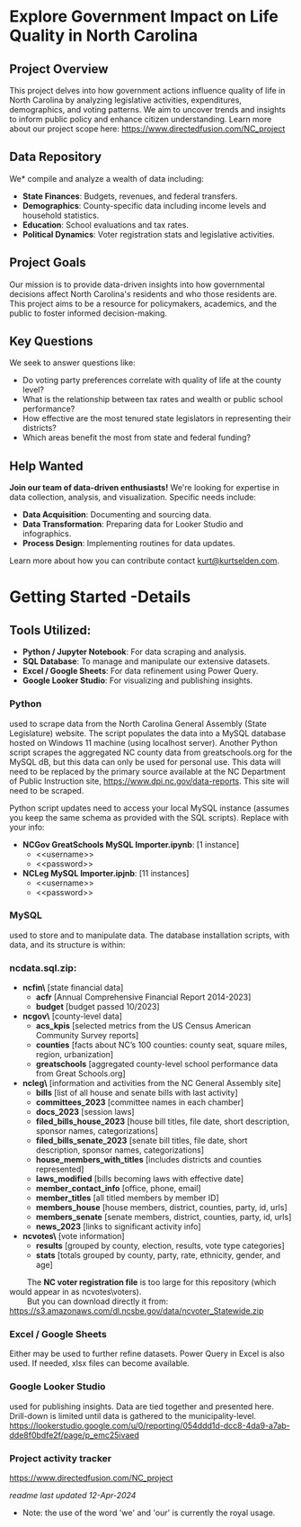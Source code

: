# Explore Government Impact on Life Quality in North Carolina

## Project Overview
This project delves into how government actions influence quality of life in North Carolina by analyzing legislative activities, expenditures, demographics, and voting patterns. We aim to uncover trends and insights to inform public policy and enhance citizen understanding. Learn more about our project scope here: <https://www.directedfusion.com/NC_project>

## Data Repository
We* compile and analyze a wealth of data including:
- **State Finances**: Budgets, revenues, and federal transfers.
- **Demographics**: County-specific data including income levels and household statistics.
- **Education**: School evaluations and tax rates.
- **Political Dynamics**: Voter registration stats and legislative activities.

## Project Goals
Our mission is to provide data-driven insights into how governmental decisions affect North Carolina's residents and who those residents are. This project aims to be a resource for policymakers, academics, and the public to foster informed decision-making.

## Key Questions
We seek to answer questions like:
- Do voting party preferences correlate with quality of life at the county level?
- What is the relationship between tax rates and wealth or public school performance?
- How effective are the most tenured state legislators in representing their districts?
- Which areas benefit the most from state and federal funding?

## Help Wanted
**Join our team of data-driven enthusiasts!** We're looking for expertise in data collection, analysis, and visualization. Specific needs include:
- **Data Acquisition**: Documenting and sourcing data.
- **Data Transformation**: Preparing data for Looker Studio and infographics.
- **Process Design**: Implementing routines for data updates.

Learn more about how you can contribute contact kurt@kurtselden.com.

# Getting Started -Details

## Tools Utilized:
- **Python / Jupyter Notebook**: For data scraping and analysis.
- **SQL Database**: To manage and manipulate our extensive datasets.
- **Excel / Google Sheets**: For data refinement using Power Query.
- **Google Looker Studio**: For visualizing and publishing insights.

### Python
used to scrape data from the North Carolina General Assembly (State Legislature) website. The script populates the data into a MySQL database hosted on Windows 11 machine (using localhost server). Another Python script scrapes the aggregated NC county data from greatschools.org for the MySQL dB, but this data can only be used for personal use. This data will need to be replaced by the primary source available at the NC Department of Public Instruction site, <https://www.dpi.nc.gov/data-reports>. This site will need to be scraped.

Python script updates need to access your local MySQL instance (assumes you keep the same schema as provided with the SQL scripts). Replace with your info:

- **NCGov GreatSchools MySQL Importer.ipynb**: \[1 instance\]
  - &lt;<username&gt;>
  - &lt;<password&gt;>
- **NCLeg MySQL Importer.ipjnb**: \[11 instances\]
  - &lt;<username&gt;>
  - &lt;<password&gt;>

### MySQL
used to store and to manipulate data. The database installation scripts, with data, and its structure is within:
### ncdata.sql.zip:
- **ncfin\\** \[state financial data\]
  - **acfr** \[Annual Comprehensive Financial Report 2014-2023\]
  - **budget** \[budget passed 10/2023\]
- **ncgov\\** \[county-level data\]
  - **acs_kpis** \[selected metrics from the US Census American Community Survey reports\]
  - **counties** \[facts about NC’s 100 counties: county seat, square miles, region, urbanization\]
  - **greatschools** \[aggregated county-level school performance data from Great Schools.org\]
- **ncleg\\** \[information and activities from the NC General Assembly site\]
  - **bills** \[list of all house and senate bills with last activity\]
  - **committees_2023** \[committee names in each chamber\]
  - **docs_2023** \[session laws\]
  - **filed_bills_house_2023** \[house bill titles, file date, short description, sponsor names, categorizations\]
  - **filed_bills_senate_2023** \[senate bill titles, file date, short description, sponsor names, categorizations\]
  - **house_members_with_titles** \[includes districts and counties represented\]
  - **laws_modified** \[bills becoming laws with effective date\]
  - **member_contact_info** \[office, phone, email\]
  - **member_titles** \[all titled members by member ID\]
  - **members_house** \[house members, district, counties, party, id, urls\]
  - **members_senate** \[senate members, district, counties, party, id, urls\]
  - **news_2023** \[links to significant activity info\]
- **ncvotes\\** \[vote information\]
  - **results** \[grouped by county, election, results, vote type categories\]
  - **stats** \[totals grouped by county, party, rate, ethnicity, gender, and age\]

&nbsp;&nbsp;&nbsp;&nbsp;&nbsp;&nbsp;&nbsp; The **NC voter registration file** is too large for this repository (which would appear in as ncvotes\\voters).  
&nbsp;&nbsp;&nbsp;&nbsp;&nbsp;&nbsp;&nbsp; But you can download directly it from: <https://s3.amazonaws.com/dl.ncsbe.gov/data/ncvoter_Statewide.zip>

### Excel / Google Sheets 
Either may be used to further refine datasets. Power Query in Excel is also used. If needed, xlsx files can become available.

### Google Looker Studio
used for publishing insights. Data are tied together and presented here. Drill-down is limited until data is gathered to the municipality-level. <https://lookerstudio.google.com/u/0/reporting/054ddd1d-dcc8-4da9-a7ab-dde8f0bdfe2f/page/p_emc25ivaed>

### Project activity tracker
<https://www.directedfusion.com/NC_project>

*readme last updated 12-Apr-2024*
* Note: the use of the word 'we' and 'our' is currently the royal usage.
